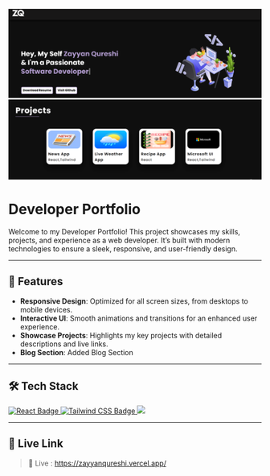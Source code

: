![Screenshot of my project](./src/assets/portfolio.png)
![Screenshot of my project](./src/assets/portfolio2.png)

# Developer Portfolio

Welcome to my Developer Portfolio! This project showcases my skills, projects, and experience as a web developer. It’s built with modern technologies to ensure a sleek, responsive, and user-friendly design.

---

## 🌟 Features

- **Responsive Design**: Optimized for all screen sizes, from desktops to mobile devices.
- **Interactive UI**: Smooth animations and transitions for an enhanced user experience.
- **Showcase Projects**: Highlights my key projects with detailed descriptions and live links.
- **Blog Section**: Added Blog Section

---

## 🛠️ Tech Stack

<div align="left"> <a href="https://reactjs.org/" target="_blank"> <img src="https://img.shields.io/badge/React-20232A?style=for-the-badge&logo=react&logoColor=61DAFB" alt="React Badge" /> </a> <a href="https://tailwindcss.com/" target="_blank"> <img src="https://img.shields.io/badge/TailwindCSS-0F172A?style=for-the-badge&logo=tailwind-css&logoColor=38BDF8" alt="Tailwind CSS Badge" /> </a><img src="https://img.shields.io/badge/Firebase-yellow?style=for-the-badge&logo=firebase" /></div>

---

## 📌 Live Link

> 🔗 Live : https://zayyanqureshi.vercel.app/ 



